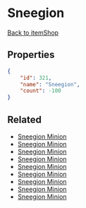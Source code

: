 # Sneegion

<no description available>

[Back to itemShop](../item-shops.md)

## Properties

```json
{
    "id": 321,
    "name": "Sneegion",
    "count": -100
}
```

## Related

- [Sneegion Minion](../items/9287-sneegion-minion.md)
- [Sneegion Minion](../items/9288-sneegion-minion.md)
- [Sneegion Minion](../items/9289-sneegion-minion.md)
- [Sneegion Minion](../items/9290-sneegion-minion.md)
- [Sneegion Minion](../items/9291-sneegion-minion.md)
- [Sneegion Minion](../items/9292-sneegion-minion.md)
- [Sneegion Minion](../items/9293-sneegion-minion.md)
- [Sneegion Minion](../items/9294-sneegion-minion.md)
- [Sneegion Minion](../items/9295-sneegion-minion.md)

